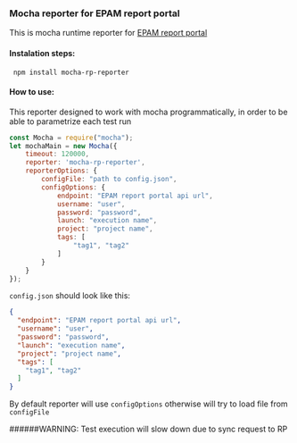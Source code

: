 ### Mocha reporter for EPAM report portal
This is mocha runtime reporter for [EPAM report portal](https://github.com/reportportal/reportportal)

#### Instalation steps:

` npm install mocha-rp-reporter`

#### How to use:
This reporter designed to work with mocha programmatically, in order to be able to parametrize each test run
```javascript
const Mocha = require("mocha");
let mochaMain = new Mocha({
    timeout: 120000,
    reporter: 'mocha-rp-reporter',
    reporterOptions: {
        configFile: "path to config.json",
        configOptions: {
            endpoint: "EPAM report portal api url",
            username: "user",
            password: "password",
            launch: "execution name",
            project: "project name",
            tags: [
                "tag1", "tag2"
            ]
        }                        
    }
});
```
`config.json` should look like this:
```json
{
  "endpoint": "EPAM report portal api url",
  "username": "user",
  "password": "password",
  "launch": "execution name",
  "project": "project name",
  "tags": [
    "tag1", "tag2"
  ]
}
```
By default reporter will use `configOptions` otherwise will try to load file from `configFile`

######WARNING: Test execution will slow down due to sync request to RP 





